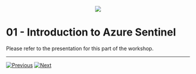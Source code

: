 <div align="center">
    <a href="./README.md">
        <img src="img/header.png"/>
    </a>
</div>

# 01 - Introduction to Azure Sentinel  

Please refer to the presentation for this part of the workshop.

----

[![Previous](img/previous.png)](./README.md) [![Next](img/next.png)](./02_getting_started.md)